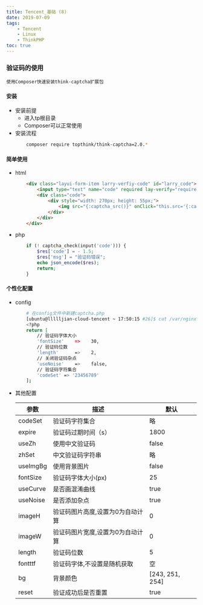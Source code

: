 ```yaml
---
title: Tencent_基础 (8)
date: 2019-07-09
tags: 
    - Tencent
    - Linux
    - ThinkPHP
toc: true
---
```


### 验证码的使用
    使用Composer快速安装think-captcha扩展包

<!-- more -->

#### 安装
- 安装前提
    * 进入tp根目录
    *  Composer可以正常使用
- 安装流程
    ```bash
        composer require topthink/think-captcha=2.0.*
    ```

#### 简单使用
- html
    ```html
        <div class="layui-form-item larry-verfiy-code" id="larry_code">
            <input type="text" name="code" required lay-verify="required" aautocomplete="off" class="layui-input larry-input" placeholder="输入验证码" autocomplete="off">
            <div class="code">
                <div style="width: 270px; height: 55px;">
                    <img src="{:captcha_src()}" onClick="this.src='{:captcha_src()}?'+Math.random();" alt="captcha" style="width: 178px; height: 36px; padding: 1px 0px 0px 2px;" />
                </div>
            </div>
        </div>
    ```
- php
    ```php
        if (! captcha_check(input('code'))) {
            $res['code'] = - 1.5;
            $res['msg'] = "验证码错误";
            echo json_encode($res);
            return;
        }
    ```

#### 个性化配置
- config
    ```bash
        # 在config文件中新建captcha.php
        [ubuntu@llllljian-cloud-tencent ~ 17:50:15 #26]$ cat /var/nginx/html/tp5/config/captcha.php
        <?php
        return [
            // 验证码字体大小
            'fontSize'    =>    30,    
            // 验证码位数
            'length'      =>    2,   
            // 关闭验证码杂点
            'useNoise'    =>    false,
            // 验证码字符集合
            'codeSet' => '23456789'
        ]; 
    ```
- 其他配置
    <table><thead><tr><th>参数</th><th>描述</th><th>默认</th></tr></thead><tbody><tr><td>codeSet</td><td>验证码字符集合</td><td>略</td></tr><tr><td>expire</td><td>验证码过期时间（s）</td><td>1800</td></tr><tr><td>useZh</td><td>使用中文验证码</td><td>false</td></tr><tr><td>zhSet</td><td>中文验证码字符串</td><td>略</td></tr><tr><td>useImgBg</td><td>使用背景图片</td><td>false</td></tr><tr><td>fontSize</td><td>验证码字体大小(px)</td><td>25</td></tr><tr><td>useCurve</td><td>是否画混淆曲线</td><td>true</td></tr><tr><td>useNoise</td><td>是否添加杂点</td><td>true</td></tr><tr><td>imageH</td><td>验证码图片高度,设置为0为自动计算</td><td>0</td></tr><tr><td>imageW</td><td>验证码图片宽度,设置为0为自动计算</td><td>0</td></tr><tr><td>length</td><td>验证码位数</td><td>5</td></tr><tr><td>fontttf</td><td>验证码字体,不设置是随机获取</td><td>空</td></tr><tr><td>bg</td><td>背景颜色</td><td>[243, 251, 254]</td></tr><tr><td>reset</td><td>验证成功后是否重置</td><td>true</td></tr></tbody></table>
